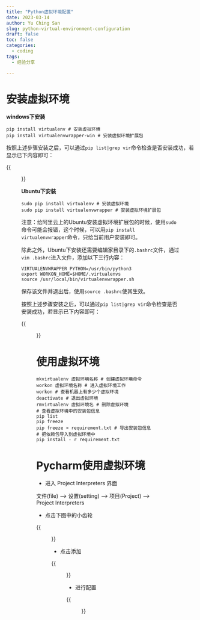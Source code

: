 ```yaml
---
title: "Python虚拟环境配置"
date: 2023-03-14
author: Yu Ching San
slug: python-virtual-environment-configuration
draft: false
toc: false
categories:
  - coding
tags:
  - 经验分享

---
```


# 安装虚拟环境

**windows下安装**

```
pip install virtualenv # 安装虚拟环境
pip install virtualenvwrapper-win # 安装虚拟环境扩展包
```

按照上述步骤安装之后，可以通过`pip list|grep vir`命令检查是否安装成功，若显示已下内容即可：

{{<figure src="https://zhgyqc.oss-cn-hangzhou.aliyuncs.com/snipaste_20230314_201854.jpg" width="500">}}

**Ubuntu下安装**

```
sudo pip install virtualenv # 安装虚拟环境
sudo pip install virtualenvwrapper # 安装虚拟环境扩展包
```

注意：给阿里云上的Ubuntu安装虚拟环境扩展包的时候，使用`sudo`命令可能会报错，这个时候，可以用`pip install virtualenvwrapper`命令，只给当前用户安装即可。

除此之外，Ubuntu下安装还需要编辑家目录下的`.bashrc`文件，通过`vim .bashrc`进入文件，添加以下三行内容：

```
VIRTUALENVWRAPPER_PYTHON=/usr/bin/python3
export WORKON_HOME=$HOME/.virtualenvs
source /usr/local/bin/virtualenvwrapper.sh
```

保存该文件并退出后，使用`source .bashrc`使其生效。

按照上述步骤安装之后，可以通过`pip list|grep vir`命令检查是否安装成功，若显示已下内容即可：

{{<figure src="https://zhgyqc.oss-cn-hangzhou.aliyuncs.com/snipaste_20230314_201649.jpg" width="500">}}

# 使用虚拟环境

``` 
mkvirtualenv 虚拟环境名称 # 创建虚拟环境命令
workon 虚拟环境名称 # 进入虚拟环境工作
workon # 查看机器上有多少个虚拟环境
deactivate # 退出虚拟环境
rmvirtualenv 虚拟环境名 # 删除虚拟环境
# 查看虚拟环境中的安装包信息
pip list
pip freeze
pip freeze > requirement.txt # 导出安装包信息
# 把依赖包导入到虚拟环境中
pip install - r requirement.txt
```

# Pycharm使用虚拟环境

- 进入 Project Interpreters 界面

文件(file) ——> 设置(setting) ——> 项目(Project) ——> Project Interpreters

- 点击下图中的小齿轮

{{<figure src="https://zhgyqc.oss-cn-hangzhou.aliyuncs.com/snipaste_20230314_205047.jpg" width="600">}}

- 点击添加

{{<figure src="https://zhgyqc.oss-cn-hangzhou.aliyuncs.com/snipaste_20230314_205112.jpg" width="300">}}

- 进行配置

{{<figure src="https://zhgyqc.oss-cn-hangzhou.aliyuncs.com/snipaste_20230314_205300.jpg" width="600">}}
